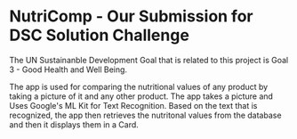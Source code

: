 # NutriComp - Our Submission for DSC Solution Challenge

The UN Sustainanble Development Goal that is related to this project is Goal 3 - Good Health and Well Being.

The app is used for comparing the nutritional values of any product by taking a picture of it and any other product. 
The app takes a picture and Uses Google's ML Kit for Text Recognition. Based on the text that is recognized, the app then retrieves the nutritonal values from the database and then it displays them in a Card.
